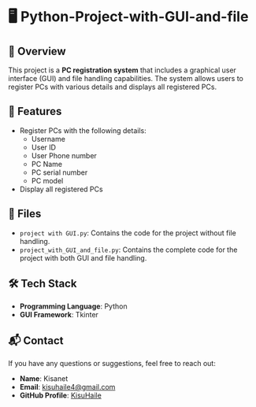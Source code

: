 # 🖥️ Python-Project-with-GUI-and-file

## 📖 Overview
This project is a **PC registration system** that includes a graphical user interface (GUI) and file handling capabilities. The system allows users to register PCs with various details and displays all registered PCs.

## 🚀 Features
- Register PCs with the following details:
  - Username
  - User ID
  - User Phone number
  - PC Name
  - PC serial number
  - PC model
- Display all registered PCs

## 📂 Files
- `project with GUI.py`: Contains the code for the project without file handling.
- `project_with_GUI_and_file.py`: Contains the complete code for the project with both GUI and file handling.

## 🛠️ Tech Stack
- **Programming Language**: Python
- **GUI Framework**: Tkinter

## 📬 Contact
If you have any questions or suggestions, feel free to reach out:
- **Name**: Kisanet
- **Email**: [kisuhaile4@gmail.com](mailto:your-email@example.com)
- **GitHub Profile**: [KisuHaile](https://github.com/KisuHaile)
